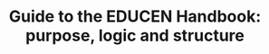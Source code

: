 ---
layout: handbook
name: introduction
title: "Guide to the EDUCEN Handbook: purpose, logic and structure"
image: introduction.jpg
---